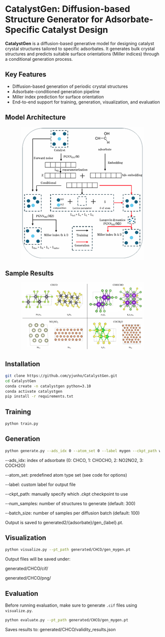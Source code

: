 # CatalystGen: Diffusion-based Structure Generator for Adsorbate-Specific Catalyst Design

**CatalystGen** is a diffusion-based generative model for designing catalyst crystal structures tailored to specific adsorbates. It generates bulk crystal structures and predicts suitable surface orientations (Miller indices) through a conditional generation process.

## Key Features

- Diffusion-based generation of periodic crystal structures  
- Adsorbate-conditioned generation pipeline  
- Miller index prediction for surface orientation  
- End-to-end support for training, generation, visualization, and evaluation

## Model Architecture

<div align="center">
  <img src="assets/model architecture.PNG" alt="Model Architecture" width="400"/>
</div>

## Sample Results

<div align="center">
  <img src="assets/result.PNG" alt="Sample Results" width="400"/>
</div>


## Installation

```bash
git clone https://github.com/yjunho/CatalystGen.git
cd CatalystGen
conda create -n catalystgen python=3.10
conda activate catalystgen
pip install -r requirements.txt
```

## Training
```bash
python train.py
```

## Generation
```bash
python generate.py --ads_idx 0 --atom_set 0 --label mygen --ckpt_path weights/all_ads/epoch=16-step=2839.ckpt --num_samples 100 --batch_size 100
```
--ads_idx: index of adsorbate (0: CHCO, 1: CHOCHO, 2: NO2NO2, 3: COCH2O)

--atom_set: predefined atom type set (see code for options)

--label: custom label for output file

--ckpt_path: manually specify which .ckpt checkpoint to use

--num_samples: number of structures to generate (default: 300)

--batch_size: number of samples per diffusion batch (default: 100)

Output is saved to generated2/{adsorbate}/gen_{label}.pt.

## Visualization
```bash
python visualize.py --pt_path generated/CHCO/gen_mygen.pt
```
Output files will be saved under:

generated/CHCO/cif/

generated/CHCO/png/


## Evaluation
Before running evaluation, make sure to generate `.cif` files using `visualize.py`.

```bash
python evaluate.py --pt_path generated/CHCO/gen_mygen.pt
```
Saves results to: generated/CHCO/validity_results.json


